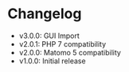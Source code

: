 # Changelog

* v3.0.0: GUI Import
* v2.0.1: PHP 7 compatibility
* v2.0.0: Matomo 5 compatibility
* v1.0.0: Initial release